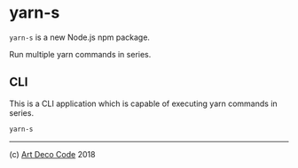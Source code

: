 # yarn-s

`yarn-s` is a new Node.js npm package.

Run multiple yarn commands in series.

## CLI

This is a CLI application which is capable of executing yarn commands in
series.

```sh
yarn-s
```

---

(c) [Art Deco Code][1] 2018

[1]: https://artdeco.bz
